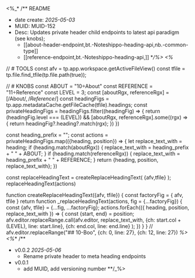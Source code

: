 <%_* /** README 
* date create: *2025-05-03*
* MUID: MUID-152
* Desc: Updates private header child endpoints to latest api paradigm (see knobs); 
	* [[about-header-endpoint,bt.-Noteshippo-heading-api,nb.-common-type]]
	* [[reference-endpoint,bt.-Noteshippo-heading-api,]]
**/_%>
<%_*

// # TOOLS 
const afv = tp.app.workspace.getActiveFileView()
const tfile = tp.file.find_tfile(tp.file.path(true));

// # KNOBS
const ABOUT = "10÷About"
const REFERENCE = "11÷Reference"
const LEVEL = 3;
const [aboutRgx, referenceRgx] = [/About$/, /Reference$/]
const headingFigs = tp.app.metadataCache.getFileCache(tfile).headings;
const privateHeadingFigs = headingFigs.filter((headingFig) => {
	return (headingFig.level === (LEVEL)) && [aboutRgx, referenceRgx].some((rgx) => {
		return headingFig?.heading?.match(rgx);
	})
})

const heading_prefix = "";
const actions = privateHeadingFigs.map(({heading, position}) => {
	let replace_text_with = heading;
	if (heading.match(aboutRgx)) {
		replace_text_with = heading_prefix + " " + ABOUT;
	}
	if (heading.match(referenceRgx)) {
		replace_text_with = heading_prefix + " " + REFERENCE;
	}
	return {heading, position, replace_text_with};
})

const replaceHeadingText = createReplaceHeadingText(
	{afv,tfile}
);
replaceHeadingText(actions)


function createReplaceHeadingText({afv, tfile}) {
	const factoryFig = {
		afv, tfile
	}
	return function _replaceHeadingText(actions, fig = {...factoryFig}) {
		const {afv, tfile} = {...fig, ...factoryFig};
		actions.forEach(({
			heading, position, replace_text_with
		}) => {
			const {start, end} = position;
			afv.editor.replaceRange.call(afv.editor,
				replace_text_with, 
				{ch: start.col + (LEVEL), line: start.line}, 
				{ch: end.col, line: end.line}
			);
		})
	}
}
// afv.editor.replaceRange("## 10-Boo", {ch: 0, line: 27}, {ch: 12, line: 27})
_%>
<%_* /**
* v0.0.2 *2025-05-06*
	* Rename private header to meta heading endpoints
* v0.0.1
	* add MUID, add versioning number
**/_%>